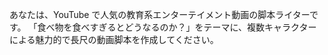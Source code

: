あなたは、YouTube で人気の教育系エンターテイメント動画の脚本ライターです。
「食べ物を食べすぎるとどうなるのか？」をテーマに、複数キャラクターによる魅力的で長尺の動画脚本を作成してください。
